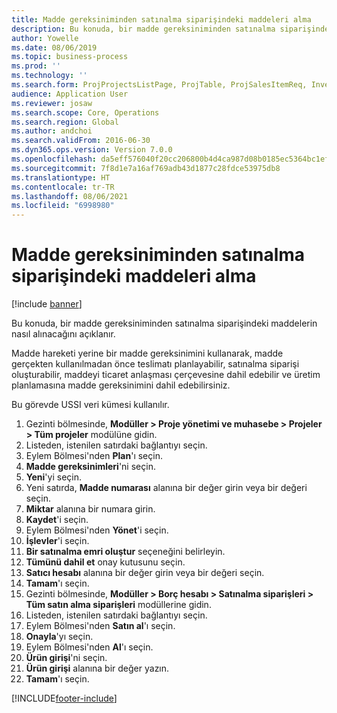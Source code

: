 ```yaml
---
title: Madde gereksiniminden satınalma siparişindeki maddeleri alma
description: Bu konuda, bir madde gereksiniminden satınalma siparişindeki maddelerin nasıl alınacağını açıklanır.
author: Yowelle
ms.date: 08/06/2019
ms.topic: business-process
ms.prod: ''
ms.technology: ''
ms.search.form: ProjProjectsListPage, ProjTable, ProjSalesItemReq, InventItemIdLookupSimple, PurchCreateFromSalesOrder, VendAccountItemLookup, PurchTable, PurchEditLines
audience: Application User
ms.reviewer: josaw
ms.search.scope: Core, Operations
ms.search.region: Global
ms.author: andchoi
ms.search.validFrom: 2016-06-30
ms.dyn365.ops.version: Version 7.0.0
ms.openlocfilehash: da5eff576040f20cc206800b4d4ca987d08b0185ec5364bc1efc940f85d36371
ms.sourcegitcommit: 7f8d1e7a16af769adb43d1877c28fdce53975db8
ms.translationtype: HT
ms.contentlocale: tr-TR
ms.lasthandoff: 08/06/2021
ms.locfileid: "6998980"
---
```

# <a name="receive-items-on-purchase-order-from-item-requirement"></a>Madde gereksiniminden satınalma siparişindeki maddeleri alma

[!include [banner](../../includes/banner.md)]

Bu konuda, bir madde gereksiniminden satınalma siparişindeki maddelerin nasıl alınacağını açıklanır.

Madde hareketi yerine bir madde gereksinimini kullanarak, madde gerçekten kullanılmadan önce teslimatı planlayabilir, satınalma siparişi oluşturabilir, maddeyi ticaret anlaşması çerçevesine dahil edebilir ve üretim planlamasına madde gereksinimini dahil edebilirsiniz. 

Bu görevde USSI veri kümesi kullanılır.

1. Gezinti bölmesinde, **Modüller > Proje yönetimi ve muhasebe > Projeler > Tüm projeler** modülüne gidin.
2. Listeden, istenilen satırdaki bağlantıyı seçin.
3. Eylem Bölmesi'nden **Plan**'ı seçin.
4. **Madde gereksinimleri**'ni seçin.
5. **Yeni**'yi seçin.
6. Yeni satırda, **Madde numarası** alanına bir değer girin veya bir değeri seçin.
7. **Miktar** alanına bir numara girin.
8. **Kaydet**'i seçin.
9. Eylem Bölmesi'nden **Yönet**'i seçin.
10. **İşlevler**'i seçin.
11. **Bir satınalma emri oluştur** seçeneğini belirleyin.
12. **Tümünü dahil et** onay kutusunu seçin.
13. **Satıcı hesabı** alanına bir değer girin veya bir değeri seçin.
14. **Tamam**'ı seçin.
15. Gezinti bölmesinde, **Modüller > Borç hesabı > Satınalma siparişleri > Tüm satın alma siparişleri** modüllerine gidin.
16. Listeden, istenilen satırdaki bağlantıyı seçin.
17. Eylem Bölmesi'nden **Satın al**'ı seçin.
18. **Onayla**'yı seçin.
19. Eylem Bölmesi'nden **Al**'ı seçin.
20. **Ürün girişi**'ni seçin.
21. **Ürün girişi** alanına bir değer yazın.
22. **Tamam**'ı seçin.



[!INCLUDE[footer-include](../../includes/footer-banner.md)]